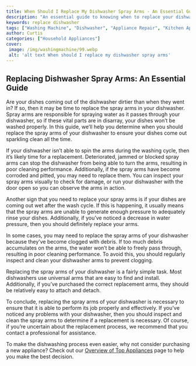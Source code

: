 ```yaml
---
title: When Should I Replace My Dishwasher Spray Arms - An Essential Guide
description: "An essential guide to knowing when to replace your dishwasher spray arms including signs to watch out for and steps to take Find out when its time to say goodbye to your spray arms and hello to a new sparkling dishwasher"
keywords: replace dishwasher
tags: ["Washing Machine", "Dishwasher", "Appliance Repair", "Kitchen Appliances", "Clean Appliance"]
author: Curtis
categories: ["Household Appliances"]
cover: 
 image: /img/washingmachine/99.webp
 alt: 'alt text When should I replace my dishwasher spray arms'
---
```

## Replacing Dishwasher Spray Arms: An Essential Guide

Are your dishes coming out of the dishwasher dirtier than when they went in? If so, then it may be time to replace the spray arms in your dishwasher. Spray arms are responsible for spraying water as it passes through your dishwasher, so if these vital parts are in disarray, your dishes won’t be washed properly. In this guide, we’ll help you determine when you should replace the spray arms of your dishwasher to ensure your dishes come out sparkling clean all the time. 

If your dishwasher isn’t able to spin the arms during the washing cycle, then it’s likely time for a replacement. Deteriorated, jammed or blocked spray arms can stop the dishwasher from being able to turn the arms, resulting in poor cleaning performance. Additionally, if the spray arms have become corroded and pitted, you may need to replace them. You can inspect your spray arms visually to check for damage, or run your dishwasher with the door open so you can observe the arms in action. 

Another sign that you need to replace your spray arms is if your dishes are coming out wet after the wash cycle. If this is happening, it usually means that the spray arms are unable to generate enough pressure to adequately rinse your dishes. Additionally, if you’ve noticed a decrease in water pressure, then you should definitely replace your arms. 

In some cases, you may need to replace the spray arms of your dishwasher because they’ve become clogged with debris. If too much debris accumulates on the arms, the water won’t be able to freely pass through, resulting in poor cleaning performance. To avoid this, you should regularly inspect and clean your dishwasher arms to prevent clogging. 

Replacing the spray arms of your dishwasher is a fairly simple task. Most dishwashers use universal arms that are easy to find and install. Additionally, if you’ve purchased the correct replacement arms, they should be relatively easy to attach and detach. 

To conclude, replacing the spray arms of your dishwasher is necessary to ensure that it is able to perform its job properly and effectively. If you’ve noticed any problems with your dishwasher, then you should inspect and clean the spray arms to determine if a replacement is necessary. Of course, if you’re uncertain about the replacement process, we recommend that you contact a professional for assistance. 

To make the dishwashing process even easier, why not consider purchasing a new appliance? Check out our [Overview of Top Appliances](./pages/appliance-overview) page to help you make the best decision.
